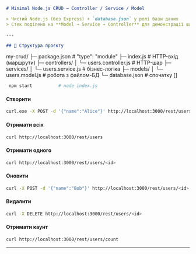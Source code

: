 ```markdown
# Minimal Node.js CRUD — Controller / Service / Model

> Чистий Node.js (без Express) + `database.json` у ролі бази даних  
> Стек поділено на **Model → Service → Controller** для демонстрації шарової архітектури.

---

## 📂 Структура проєкту

```

my-crud/
├─ package.json              # "type": "module"
├─ index.js                  # HTTP-вхід (маршрути)
├─ controllers/
│   └─ users.controller.js   # HTTP-шар
├─ services/
│   └─ users.service.js      # бізнес-логіка
├─ models/
│   └─ users.model.js        # робота з файлом-БД
└─ database.json             # спочатку \[]

``` bash
 npm start          # node index.js
````


#### Створити
```bash
curl.exe -X POST -d '{"name":"Alice"}' http://localhost:3000/rest/users
```

#### Отримати всіх
```bash
curl http://localhost:3000/rest/users
```

#### Отримати одного
```bash
curl http://localhost:3000/rest/users/<id>
```

#### Оновити
```bash
curl -X POST -d '{"name":"Bob"}' http://localhost:3000/rest/users/<id>
```

#### Видалити
```bash
curl -X DELETE http://localhost:3000/rest/users/<id>
```

#### Отримати каунт
```bash
curl http://localhost:3000/rest/users/count
```

---
